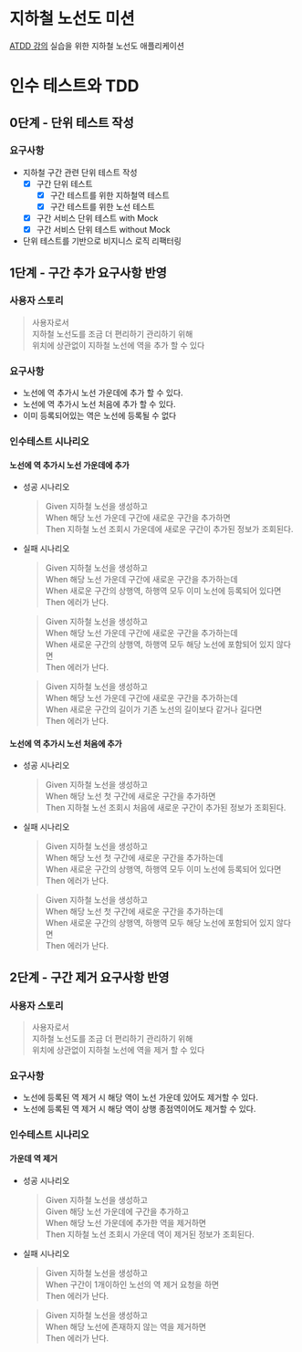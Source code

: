 # 지하철 노선도 미션
[ATDD 강의](https://edu.nextstep.camp/c/R89PYi5H) 실습을 위한 지하철 노선도 애플리케이션

# 인수 테스트와 TDD
## 0단계 - 단위 테스트 작성
### 요구사항
- 지하철 구간 관련 단위 테스트 작성
  - [x] 구간 단위 테스트
    - [x] 구간 테스트를 위한 지하철역 테스트
    - [x] 구간 테스트를 위한 노선 테스트
  - [x] 구간 서비스 단위 테스트 with Mock
  - [x] 구간 서비스 단위 테스트 without Mock
- 단위 테스트를 기반으로 비지니스 로직 리팩터링

## 1단계 - 구간 추가 요구사항 반영
### 사용자 스토리
>사용자로서<br>
>지하철 노선도를 조금 더 편리하기 관리하기 위해<br>
>위치에 상관없이 지하철 노선에 역을 추가 할 수 있다
### 요구사항
- 노선에 역 추가시 노선 가운데에 추가 할 수 있다.
- 노선에 역 추가시 노선 처음에 추가 할 수 있다.
- 이미 등록되어있는 역은 노선에 등록될 수 없다
### 인수테스트 시나리오
#### 노선에 역 추가시 노선 가운데에 추가
- 성공 시나리오
  > Given 지하철 노선을 생성하고<br>
  > When 해당 노선 가운데 구간에 새로운 구간을 추가하면<br>
  > Then 지하철 노선 조회시 가운데에 새로운 구간이 추가된 정보가 조회된다.
- 실패 시나리오
  > Given 지하철 노선을 생성하고<br>
  > When 해당 노선 가운데 구간에 새로운 구간을 추가하는데<br>
  > When 새로운 구간의 상행역, 하행역 모두 이미 노선에 등록되어 있다면<br>
  > Then 에러가 난다.

  > Given 지하철 노선을 생성하고<br>
  > When 해당 노선 가운데 구간에 새로운 구간을 추가하는데<br>
  > When 새로운 구간의 상행역, 하행역 모두 해당 노선에 포함되어 있지 않다면<br>
  > Then 에러가 난다.

  > Given 지하철 노선을 생성하고<br>
  > When 해당 노선 가운데 구간에 새로운 구간을 추가하는데<br>
  > When 새로운 구간의 길이가 기존 노선의 길이보다 같거나 길다면<br>
  > Then 에러가 난다.
#### 노선에 역 추가시 노선 처음에 추가
- 성공 시나리오
  > Given 지하철 노선을 생성하고<br>
  > When 해당 노선 첫 구간에 새로운 구간을 추가하면<br>
  > Then 지하철 노선 조회시 처음에 새로운 구간이 추가된 정보가 조회된다.
- 실패 시나리오
  > Given 지하철 노선을 생성하고<br>
  > When 해당 노선 첫 구간에 새로운 구간을 추가하는데<br>
  > When 새로운 구간의 상행역, 하행역 모두 이미 노선에 등록되어 있다면<br>
  > Then 에러가 난다.

  > Given 지하철 노선을 생성하고<br>
  > When 해당 노선 첫 구간에 새로운 구간을 추가하는데<br>
  > When 새로운 구간의 상행역, 하행역 모두 해당 노선에 포함되어 있지 않다면<br>
  > Then 에러가 난다.

## 2단계 - 구간 제거 요구사항 반영
### 사용자 스토리
>사용자로서<br>
>지하철 노선도를 조금 더 편리하기 관리하기 위해<br>
>위치에 상관없이 지하철 노선에 역을 제거 할 수 있다
### 요구사항
- 노선에 등록된 역 제거 시 해당 역이 노선 가운데 있어도 제거할 수 있다.
- 노선에 등록된 역 제거 시 해당 역이 상행 종점역이어도 제거할 수 있다.
### 인수테스트 시나리오
#### 가운데 역 제거
- 성공 시나리오
  > Given 지하철 노선을 생성하고<br>
  > Given 해당 노선 가운데에 구간을 추가하고<br>
  > When 해당 노선 가운데에 추가한 역을 제거하면<br>
  > Then 지하철 노선 조회시 가운데 역이 제거된 정보가 조회된다.
- 실패 시나리오
  > Given 지하철 노선을 생성하고<br>
  > When 구간이 1개이하인 노선의 역 제거 요청을 하면<br>
  > Then 에러가 난다.

  > Given 지하철 노선을 생성하고<br>
  > When 해당 노선에 존재하지 않는 역을 제거하면<br>
  > Then 에러가 난다.
